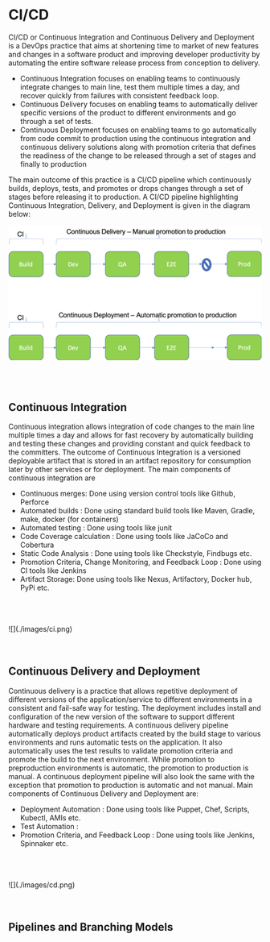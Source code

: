 # CI/CD

CI/CD or Continuous Integration and Continuous Delivery and Deployment is a DevOps practice that aims at shortening time to market of new features and changes in a software product and improving developer productivity by automating the entire software release process from conception to delivery.

* Continuous Integration focuses on enabling teams to continuously integrate changes to main line, test them multiple times a day, and recover quickly from failures with consistent feedback loop.
* Continuous Delivery focuses on enabling teams to automatically deliver specific versions of the product to different environments and go through a set of tests.
* Continuous Deployment focuses on enabling teams to go automatically from code commit to production using the continuous integration and continuous delivery solutions along with promotion criteria that defines the readiness of the change to be released through a set of stages and finally to production

The main outcome of this practice is a CI/CD pipeline which continuously builds, deploys, tests, and promotes or drops changes through a set of stages before releasing it to production. A CI/CD pipeline highlighting Continuous Integration, Delivery, and Deployment is given in the diagram below:



![](./images/cicd.png)

</br>
</br>

## Continuous Integration

Continuous integration allows integration of code changes to the main line multiple times a day and allows for fast recovery by automatically building and testing these changes and providing constant and quick feedback to the committers. The outcome of Continuous Integration is a versioned deployable artifact that is stored in an artifact repository for consumption later by other services or for deployment. The main components of continuous integration are

* Continuous merges: Done using version control tools like Github, Perforce
* Automated builds : Done using standard build tools like Maven, Gradle, make, docker (for containers)
* Automated testing : Done using tools like junit
* Code Coverage calculation : Done using tools like JaCoCo and Cobertura
* Static Code Analysis : Done using tools like Checkstyle, Findbugs etc.
* Promotion Criteria, Change Monitoring, and Feedback Loop : Done using CI tools like Jenkins
* Artifact Storage: Done using tools like Nexus, Artifactory, Docker hub, PyPi etc.
</br>
</br>
</br>
![](./images/ci.png)
</br>
</br>
</br>


## Continuous Delivery and Deployment

Continuous delivery is a practice that allows repetitive deployment of different versions of the application/service to different environments in a consistent and fail-safe way for testing. The deployment includes install and configuration of the new version of the software to support different hardware and testing requirements. A continuous delivery pipeline automatically deploys product artifacts created by the build stage to various environments and runs automatic tests on the application. It also automatically uses the test results to validate promotion criteria and promote the build to the next environment. While promotion to preproduction environments is automatic, the promotion to production is manual. A continuous deployment pipeline will also look the same with the exception that promotion to production is automatic and not manual. Main components of Continuous Delivery and Deployment are:

* Deployment Automation : Done using tools like Puppet, Chef, Scripts, Kubectl, AMIs etc.
* Test Automation :  
* Promotion Criteria, and Feedback Loop : Done using tools like Jenkins, Spinnaker etc.

</br>
</br>
</br>
![](./images/cd.png)
</br>
</br>
</br>


## Pipelines and Branching Models
